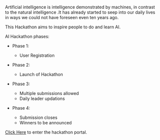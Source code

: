 Artificial intelligence is intelligence demonstrated by machines, in contrast to the natural intelligence .It has already started to seep into our daily lives in ways we could not have foreseen even ten years ago.

This Hackathon aims to inspire people to do and learn AI.

AI Hackathon phases:

- Phase 1:

  - User Registration 

- Phase 2:

  - Launch of Hackathon 

- Phase 3:

  - Multiple submissions allowed
  - Daily leader updations


- Phase 4:

  - Submission closes
  - Winners to be announced 



[Click Here](/home) to enter the hackathon portal.  